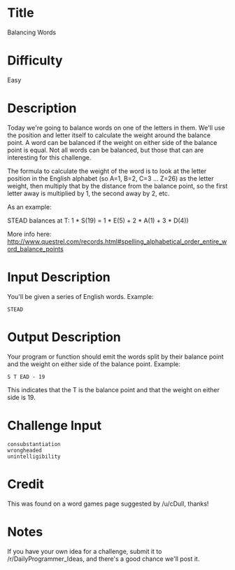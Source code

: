 # Title

Balancing Words

# Difficulty

Easy

# Description

Today we're going to balance words on one of the letters in them. We'll use the position and letter itself to calculate the weight around the balance point. A word can be balanced if the weight on either side of the balance point is equal. Not all words can be balanced, but those that can are interesting for this challenge.

The formula to calculate the weight of the word is to look at the letter position in the English alphabet (so A=1, B=2, C=3 ... Z=26) as the letter weight, then multiply that by the distance from the balance point, so the first letter away is multiplied by 1, the second away by 2, etc. 

As an example:

STEAD balances at T: 1 * S(19) = 1 * E(5) + 2 * A(1) + 3 * D(4))

More info here: http://www.questrel.com/records.html#spelling_alphabetical_order_entire_word_balance_points

# Input Description

You'll be given a series of English words. Example:

    STEAD

# Output Description

Your program or function should emit the words split by their balance point and the weight on either side of the balance point. Example:

    S T EAD - 19
    
This indicates that the T is the balance point and that the weight on either side is 19.

# Challenge Input

    consubstantiation
    wrongheaded
    unintelligibility
    
# Credit

This was found on a word games page suggested by /u/cDull, thanks!

# Notes

If you have your own idea for a challenge, submit it to /r/DailyProgrammer_Ideas, and there's a good chance we'll post it.
